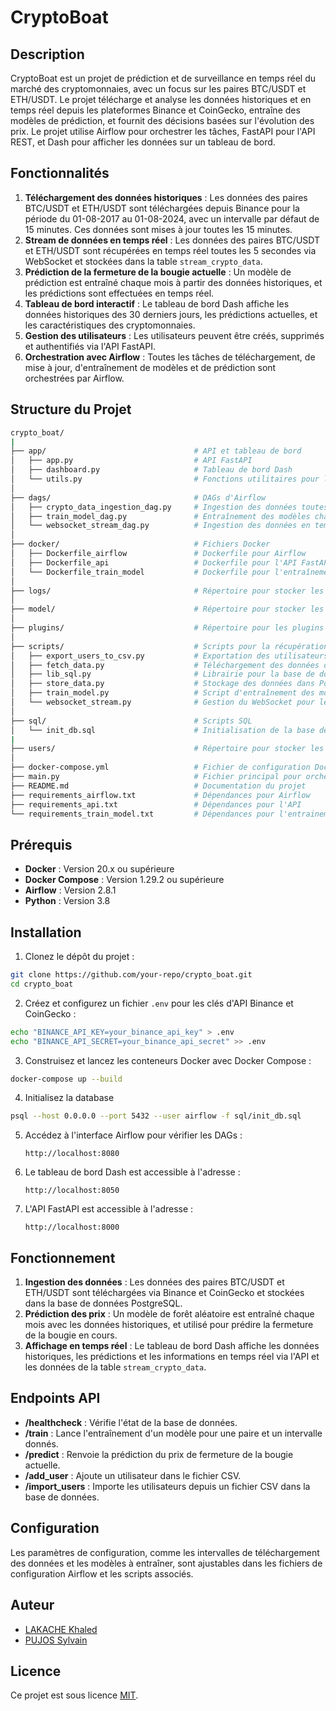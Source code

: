 
# CryptoBoat

## Description
CryptoBoat est un projet de prédiction et de surveillance en temps réel du marché des cryptomonnaies, avec un focus sur les paires BTC/USDT et ETH/USDT. Le projet télécharge et analyse les données historiques et en temps réel depuis les plateformes Binance et CoinGecko, entraîne des modèles de prédiction, et fournit des décisions basées sur l'évolution des prix. Le projet utilise Airflow pour orchestrer les tâches, FastAPI pour l'API REST, et Dash pour afficher les données sur un tableau de bord.

## Fonctionnalités
1. **Téléchargement des données historiques** : Les données des paires BTC/USDT et ETH/USDT sont téléchargées depuis Binance pour la période du 01-08-2017 au 01-08-2024, avec un intervalle par défaut de 15 minutes. Ces données sont mises à jour toutes les 15 minutes.
2. **Stream de données en temps réel** : Les données des paires BTC/USDT et ETH/USDT sont récupérées en temps réel toutes les 5 secondes via WebSocket et stockées dans la table `stream_crypto_data`.
3. **Prédiction de la fermeture de la bougie actuelle** : Un modèle de prédiction est entraîné chaque mois à partir des données historiques, et les prédictions sont effectuées en temps réel.
4. **Tableau de bord interactif** : Le tableau de bord Dash affiche les données historiques des 30 derniers jours, les prédictions actuelles, et les caractéristiques des cryptomonnaies.
5. **Gestion des utilisateurs** : Les utilisateurs peuvent être créés, supprimés et authentifiés via l'API FastAPI.
6. **Orchestration avec Airflow** : Toutes les tâches de téléchargement, de mise à jour, d'entraînement de modèles et de prédiction sont orchestrées par Airflow.

## Structure du Projet

```bash
crypto_boat/
|
├── app/                                 # API et tableau de bord
│   ├── app.py                           # API FastAPI
│   ├── dashboard.py                     # Tableau de bord Dash
│   └── utils.py                         # Fonctions utilitaires pour la base de données
│
├── dags/                                # DAGs d'Airflow
│   ├── crypto_data_ingestion_dag.py     # Ingestion des données toutes les 15 minutes
│   ├── train_model_dag.py               # Entraînement des modèles chaque mois
│   └── websocket_stream_dag.py          # Ingestion des données en temps réél
│
├── docker/                              # Fichiers Docker
│   ├── Dockerfile_airflow               # Dockerfile pour Airflow
│   ├── Dockerfile_api                   # Dockerfile pour l'API FastAPI
│   └── Dockerfile_train_model           # Dockerfile pour l'entraînement des modèles
│
├── logs/                                # Répertoire pour stocker les logs d Airflow
│
├── model/                               # Répertoire pour stocker les modèles entraînés (.pkl)
│
├── plugins/                             # Répertoire pour les plugins Airflow
│
├── scripts/                             # Scripts pour la récupération et le stockage des données
│   ├── export_users_to_csv.py           # Exportation des utilisateurs dans un fichier CSV
│   ├── fetch_data.py                    # Téléchargement des données de CoinGecko et Binance
│   ├── lib_sql.py                       # Librairie pour la base de données
│   ├── store_data.py                    # Stockage des données dans PostgreSQL
│   ├── train_model.py                   # Script d'entraînement des modèles
│   └── websocket_stream.py              # Gestion du WebSocket pour les données en temps réel
│
├── sql/                                 # Scripts SQL
│   └── init_db.sql                      # Initialisation de la base de données
|
├── users/                               # Répertoire pour stocker les fichiers CSV des utilisateurs
│
├── docker-compose.yml                   # Fichier de configuration Docker Compose
├── main.py                              # Fichier principal pour orchestrer l'exécution du projet
├── README.md                            # Documentation du projet
├── requirements_airflow.txt             # Dépendances pour Airflow
├── requirements_api.txt                 # Dépendances pour l'API
└── requirements_train_model.txt         # Dépendances pour l'entrainement du modèle
```

## Prérequis

- **Docker** : Version 20.x ou supérieure
- **Docker Compose** : Version 1.29.2 ou supérieure
- **Airflow** : Version 2.8.1
- **Python** : Version 3.8

## Installation

1. Clonez le dépôt du projet :
```bash
git clone https://github.com/your-repo/crypto_boat.git
cd crypto_boat
```

2. Créez et configurez un fichier `.env` pour les clés d'API Binance et CoinGecko :
```bash
echo "BINANCE_API_KEY=your_binance_api_key" > .env
echo "BINANCE_API_SECRET=your_binance_api_secret" >> .env
```

3. Construisez et lancez les conteneurs Docker avec Docker Compose :
```bash
docker-compose up --build
```

4. Initialisez la database
```bash
psql --host 0.0.0.0 --port 5432 --user airflow -f sql/init_db.sql
```

5. Accédez à l'interface Airflow pour vérifier les DAGs : 
   ```
   http://localhost:8080
   ```

6. Le tableau de bord Dash est accessible à l'adresse :
   ```
   http://localhost:8050
   ```

7. L'API FastAPI est accessible à l'adresse :
   ```
   http://localhost:8000
   ```

## Fonctionnement

1. **Ingestion des données** : Les données des paires BTC/USDT et ETH/USDT sont téléchargées via Binance et CoinGecko et stockées dans la base de données PostgreSQL.
2. **Prédiction des prix** : Un modèle de forêt aléatoire est entraîné chaque mois avec les données historiques, et utilisé pour prédire la fermeture de la bougie en cours.
3. **Affichage en temps réel** : Le tableau de bord Dash affiche les données historiques, les prédictions et les informations en temps réel via l'API et les données de la table `stream_crypto_data`.

## Endpoints API

- **/healthcheck** : Vérifie l'état de la base de données.
- **/train** : Lance l'entraînement d'un modèle pour une paire et un intervalle donnés.
- **/predict** : Renvoie la prédiction du prix de fermeture de la bougie actuelle.
- **/add_user** : Ajoute un utilisateur dans le fichier CSV.
- **/import_users** : Importe les utilisateurs depuis un fichier CSV dans la base de données.

## Configuration

Les paramètres de configuration, comme les intervalles de téléchargement des données et les modèles à entraîner, sont ajustables dans les fichiers de configuration Airflow et les scripts associés.

## Auteur

- [LAKACHE Khaled](https://github.com/Klakache)
- [PUJOS Sylvain](https://github.com/Sylvain35410)

## Licence

Ce projet est sous licence [MIT](LICENSE).
